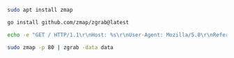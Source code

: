 ```bash
sudo apt install zmap
```

```bash
go install github.com/zmap/zgrab@latest
```

```bash
echo -e "GET / HTTP/1.1\r\nHost: %s\r\nUser-Agent: Mozilla/5.0\r\nReferer: https://your.site/\r\nConnection: close\r\n\r\n" > data
```

```bash
sudo zmap -p 80 | zgrab -data data
```

